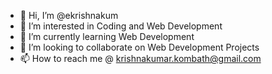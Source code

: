 - 👋 Hi, I’m @ekrishnakum
- 👀 I’m interested in Coding and Web Development
- 🌱 I’m currently learning Web Development
- 💞️ I’m looking to collaborate on Web Development Projects
- 📫 How to reach me @ krishnakumar.kombath@gmail.com

<!---
ekrishnakum/ekrishnakum is a ✨ special ✨ repository because its `README.md` (this file) appears on your GitHub profile.
You can click the Preview link to take a look at your changes.
--->
